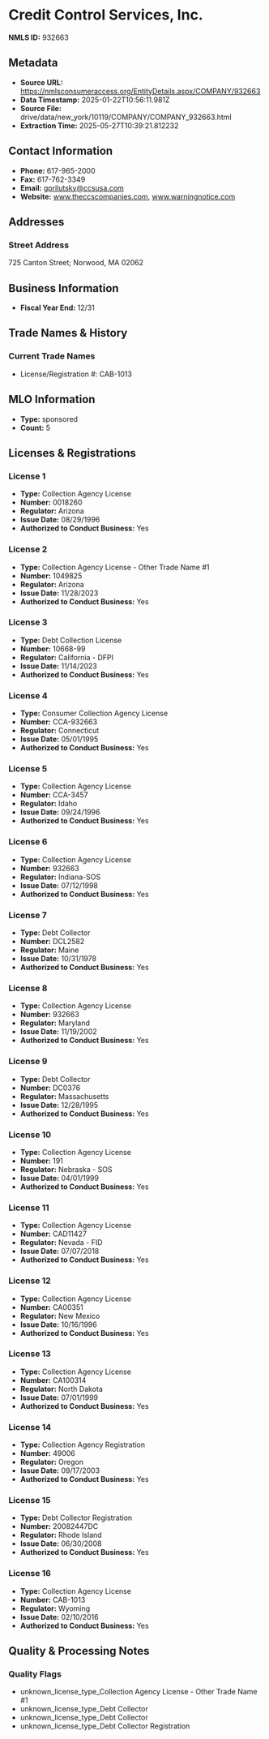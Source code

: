 # Credit Control Services, Inc.

**NMLS ID:** 932663

## Metadata
- **Source URL:** https://nmlsconsumeraccess.org/EntityDetails.aspx/COMPANY/932663
- **Data Timestamp:** 2025-01-22T10:56:11.981Z
- **Source File:** drive/data/new_york/10119/COMPANY/COMPANY_932663.html
- **Extraction Time:** 2025-05-27T10:39:21.812232

## Contact Information
- **Phone:** 617-965-2000
- **Fax:** 617-762-3349
- **Email:** gprilutsky@ccsusa.com
- **Website:** www.theccscompanies.com, www.warningnotice.com

## Addresses
### Street Address
725 Canton Street; Norwood, MA 02062

## Business Information
- **Fiscal Year End:** 12/31

## Trade Names & History
### Current Trade Names
- License/Registration #: CAB-1013

## MLO Information
- **Type:** sponsored
- **Count:** 5

## Licenses & Registrations

### License 1
- **Type:** Collection Agency License
- **Number:** 0018260
- **Regulator:** Arizona
- **Issue Date:** 08/29/1996
- **Authorized to Conduct Business:** Yes

### License 2
- **Type:** Collection Agency License - Other Trade Name #1
- **Number:** 1049825
- **Regulator:** Arizona
- **Issue Date:** 11/28/2023
- **Authorized to Conduct Business:** Yes

### License 3
- **Type:** Debt Collection License
- **Number:** 10668-99
- **Regulator:** California - DFPI
- **Issue Date:** 11/14/2023
- **Authorized to Conduct Business:** Yes

### License 4
- **Type:** Consumer Collection Agency License
- **Number:** CCA-932663
- **Regulator:** Connecticut
- **Issue Date:** 05/01/1995
- **Authorized to Conduct Business:** Yes

### License 5
- **Type:** Collection Agency License
- **Number:** CCA-3457
- **Regulator:** Idaho
- **Issue Date:** 09/24/1996
- **Authorized to Conduct Business:** Yes

### License 6
- **Type:** Collection Agency License
- **Number:** 932663
- **Regulator:** Indiana-SOS
- **Issue Date:** 07/12/1998
- **Authorized to Conduct Business:** Yes

### License 7
- **Type:** Debt Collector
- **Number:** DCL2582
- **Regulator:** Maine
- **Issue Date:** 10/31/1978
- **Authorized to Conduct Business:** Yes

### License 8
- **Type:** Collection Agency License
- **Number:** 932663
- **Regulator:** Maryland
- **Issue Date:** 11/19/2002
- **Authorized to Conduct Business:** Yes

### License 9
- **Type:** Debt Collector
- **Number:** DC0376
- **Regulator:** Massachusetts
- **Issue Date:** 12/28/1995
- **Authorized to Conduct Business:** Yes

### License 10
- **Type:** Collection Agency License
- **Number:** 191
- **Regulator:** Nebraska - SOS
- **Issue Date:** 04/01/1999
- **Authorized to Conduct Business:** Yes

### License 11
- **Type:** Collection Agency License
- **Number:** CAD11427
- **Regulator:** Nevada - FID
- **Issue Date:** 07/07/2018
- **Authorized to Conduct Business:** Yes

### License 12
- **Type:** Collection Agency License
- **Number:** CA00351
- **Regulator:** New Mexico
- **Issue Date:** 10/16/1996
- **Authorized to Conduct Business:** Yes

### License 13
- **Type:** Collection Agency License
- **Number:** CA100314
- **Regulator:** North Dakota
- **Issue Date:** 07/01/1999
- **Authorized to Conduct Business:** Yes

### License 14
- **Type:** Collection Agency Registration
- **Number:** 49006
- **Regulator:** Oregon
- **Issue Date:** 09/17/2003
- **Authorized to Conduct Business:** Yes

### License 15
- **Type:** Debt Collector Registration
- **Number:** 20082447DC
- **Regulator:** Rhode Island
- **Issue Date:** 06/30/2008
- **Authorized to Conduct Business:** Yes

### License 16
- **Type:** Collection Agency License
- **Number:** CAB-1013
- **Regulator:** Wyoming
- **Issue Date:** 02/10/2016
- **Authorized to Conduct Business:** Yes

## Quality & Processing Notes
### Quality Flags
- unknown_license_type_Collection Agency License - Other Trade Name #1
- unknown_license_type_Debt Collector
- unknown_license_type_Debt Collector
- unknown_license_type_Debt Collector Registration
